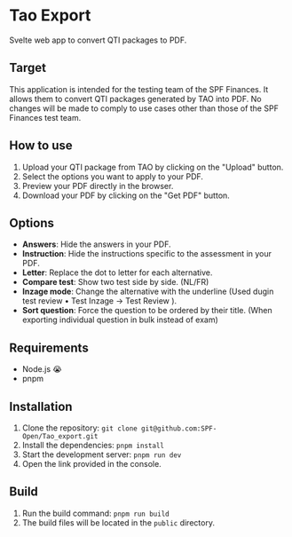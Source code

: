 # Tao Export

Svelte web app to convert QTI packages to PDF.

## Target

This application is intended for the testing team of the SPF Finances.
It allows them to convert QTI packages generated by TAO into PDF.
No changes will be made to comply to use cases other than those of the SPF Finances test team.

## How to use

1. Upload your QTI package from TAO by clicking on the "Upload" button.
2. Select the options you want to apply to your PDF.
3. Preview your PDF directly in the browser.
4. Download your PDF by clicking on the "Get PDF" button.

## Options

- **Answers**: Hide the answers in your PDF.
- **Instruction**: Hide the instructions specific to the assessment in your PDF.
- **Letter**: Replace the dot to letter for each alternative.
- **Compare test**: Show two test side by side. (NL/FR)
- **Inzage mode**: Change the alternative with the underline (Used dugin test review • Test Inzage -> Test Review ).
- **Sort question**: Force the question to be ordered by their title. (When exporting individual question in bulk instead of exam)

## Requirements

- Node.js 😭
- pnpm

## Installation

1. Clone the repository: `git clone git@github.com:SPF-Open/Tao_export.git`
2. Install the dependencies: `pnpm install`
3. Start the development server: `pnpm run dev`
4. Open the link provided in the console.

## Build

1. Run the build command: `pnpm run build`
2. The build files will be located in the `public` directory.
